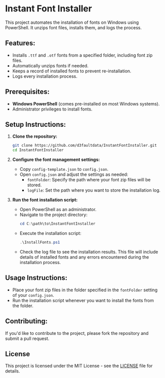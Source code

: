 # Instant Font Installer

This project automates the installation of fonts on Windows using PowerShell. It unzips font files, installs them, and logs the process. 

## Features:
- Installs `.ttf` and `.otf` fonts from a specified folder, including font zip files.
- Automatically unzips fonts if needed.
- Keeps a record of installed fonts to prevent re-installation.
- Logs every installation process.

## Prerequisites:
- **Windows PowerShell** (comes pre-installed on most Windows systems).
- Administrator privileges to install fonts.

## Setup Instructions:
1. **Clone the repository:**
   ```bash
   git clone https://github.com/d3faultdata/InstantFontInstaller.git
   cd InstantFontInstaller
   ```

2. **Configure the font management settings:**
   - Copy `config-template.json` to `config.json`.
   - Open `config.json` and adjust the settings as needed:
     - `fontFolder`: Specify the path where your font zip files will be stored.
     - `logFile`: Set the path where you want to store the installation log.

3. **Run the font installation script:**
   - Open PowerShell as an administrator.
   - Navigate to the project directory:
     ```powershell
     cd C:\path\to\InstantFontInstaller
     ```
   - Execute the installation script:
     ```powershell
     .\InstallFonts.ps1
     ```
   - Check the log file to see the installation results. This file will include details of installed fonts and any errors encountered during the installation process.

## Usage Instructions:
- Place your font zip files in the folder specified in the `fontFolder` setting of your `config.json`.
- Run the installation script whenever you want to install the fonts from the folder.

## Contributing:
If you'd like to contribute to the project, please fork the repository and submit a pull request.

## License
This project is licensed under the MIT License - see the [LICENSE](https://opensource.org/licenses/MIT) file for details.

